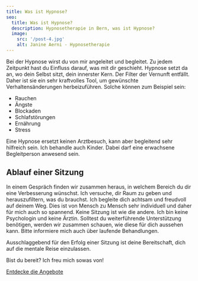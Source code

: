 ```yaml
---
title: Was ist Hypnose?
seo:
  title: Was ist Hypnose?
  description: Hypnosetherapie in Bern, was ist Hypnose?
  image:
    src: '/post-4.jpg'
    alt: Janine Aerni - Hypnosetherapie
---
```


Bei der Hypnose wirst du von mir angeleitet und begleitet. Zu jedem Zeitpunkt hast du Einfluss darauf, was mit dir geschieht. Hypnose setzt da an, wo dein Selbst sitzt, dein innerster Kern. Der Filter der Vernunft entfällt. Daher ist sie ein sehr kraftvolles Tool, um gewünschte Verhaltensänderungen herbeizuführen. Solche können zum Beispiel sein:

<ul class="not-prose list list-disc px-4 grid xs:grid-cols-2 sm:grid-cols-3">
  <li class="marker:text-red-500">Rauchen</li>
  <li class="marker:text-red-500">Ängste</li>
  <li class="marker:text-red-500">Blockaden</li>
  <li class="marker:text-red-500">Schlafstörungen</li>
  <li class="marker:text-red-500">Ernährung</li>
  <li class="marker:text-red-500">Stress</li>
</ul>

Eine Hypnose ersetzt keinen Arztbesuch, kann aber begleitend sehr hilfreich sein. Ich behandle auch Kinder. Dabei darf eine erwachsene Begleitperson anwesend sein.

## Ablauf einer Sitzung

In einem Gespräch finden wir zusammen heraus, in welchem Bereich du dir eine Verbesserung wünschst. Ich versuche, dir Raum zu geben und herauszufiltern, was du brauchst. Ich begleite dich achtsam und freudvoll auf deinem Weg. Dies ist von Mensch zu Mensch sehr individuell und daher für mich auch so spannend. Keine Sitzung ist wie die andere. Ich bin keine Psychologin und keine Ärztin. Solltest du weiterführende Unterstützung benötigen, werden wir zusammen schauen, wie diese für dich aussehen kann. Bitte informiere mich auch über laufende Behandlungen.

Ausschlaggebend für den Erfolg einer Sitzung ist deine Bereitschaft, dich auf die mentale Reise einzulassen.

Bist du bereit? Ich freu mich sowas von!

<a
  href="/angebote"
  class="inline-flex items-center justify-center px-6 py-3 text-base leading-tight font-bold text-red-600 bg-transparent border border-red-600 rounded-full transition hover:bg-red-600 hover:text-red-50 no-underline "
  onclick="document.app.emitEvent('mouseDown', 'trigger-to-3');"> Entdecke die Angebote</a>
